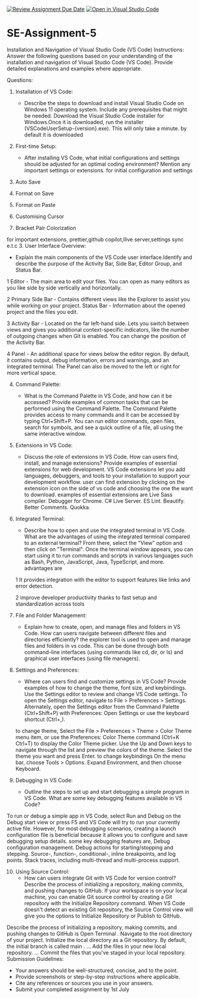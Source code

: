 [![Review Assignment Due Date](https://classroom.github.com/assets/deadline-readme-button-24ddc0f5d75046c5622901739e7c5dd533143b0c8e959d652212380cedb1ea36.svg)](https://classroom.github.com/a/XoLGRbHq)
[![Open in Visual Studio Code](https://classroom.github.com/assets/open-in-vscode-718a45dd9cf7e7f842a935f5ebbe5719a5e09af4491e668f4dbf3b35d5cca122.svg)](https://classroom.github.com/online_ide?assignment_repo_id=15250208&assignment_repo_type=AssignmentRepo)

# SE-Assignment-5

Installation and Navigation of Visual Studio Code (VS Code)
Instructions:
Answer the following questions based on your understanding of the installation and navigation of Visual Studio Code (VS Code). Provide detailed explanations and examples where appropriate.

Questions:

1. Installation of VS Code:

   - Describe the steps to download and install Visual Studio Code on Windows 11 operating system. Include any prerequisites that might be needed.
     Download the Visual Studio Code installer for Windows.Once it is downloaded, run the installer (VSCodeUserSetup-{version}.exe). This will only take a minute. by default it is downloaded

2. First-time Setup:

   - After installing VS Code, what initial configurations and settings should be adjusted for an optimal coding environment? Mention any important settings or extensions.
     for initial configuration and settings

3. Auto Save

4. Format on Save

5. Format on Paste

6. Customising Cursor

7. Bracket Pair Colorization

for important extensions, prettier,github copilot,llive server,settings sync e.t.c 3. User Interface Overview:

- Explain the main components of the VS Code user interface.Identify and describe the purpose of the Activity Bar, Side Bar, Editor Group, and Status Bar.

1 Editor - The main area to edit your files. You can open as many editors as you like side by side vertically and horizontally.

2 Primary Side Bar - Contains different views like the Explorer to assist you while working on your project.
Status Bar - Information about the opened project and the files you edit.

3 Activity Bar - Located on the far left-hand side. Lets you switch between views and gives you additional context-specific indicators, like the number of outgoing changes when Git is enabled. You can change the position of the Activity Bar.

4 Panel - An additional space for views below the editor region. By default, it contains output, debug information, errors and warnings, and an integrated terminal. The Panel can also be moved to the left or right for more vertical space.

4. Command Palette:

   - What is the Command Palette in VS Code, and how can it be accessed? Provide examples of common tasks that can be performed using the Command Palette.
     The Command Palette provides access to many commands and it can be accessed by typing Ctrl+Shift+P.
     You can run editor commands, open files, search for symbols, and see a quick outline of a file, all using the same interactive window.

5. Extensions in VS Code:

   - Discuss the role of extensions in VS Code. How can users find, install, and manage extensions? Provide examples of essential extensions for web development.
     VS Code extensions let you add languages, debuggers, and tools to your installation to support your development workflow.
     user can find extension by clicking on the extension icon on the side of vs code and choosing the one the want to download.
     examples of essential extensions are
     Live Sass compiler.
     Debugger for Chrome.
     C#
     Live Server.
     ES Lint.
     Beautify.
     Better Comments.
     Quokka.

6. Integrated Terminal:

   - Describe how to open and use the integrated terminal in VS Code. What are the advantages of using the integrated terminal compared to an external terminal?
     From there, select the "View" option and then click on "Terminal". Once the terminal window appears, you can start using it to run commands and scripts in various languages such as Bash, Python, JavaScript, Java, TypeScript, and more.
     advantages are

   1 It provides integration with the editor to support features like links and error detection.

   2 improve developer productivity thanks to fast setup and standardization across tools

7. File and Folder Management:

   - Explain how to create, open, and manage files and folders in VS Code. How can users navigate between different files and directories efficiently?
     the explorer tool is used to open and manage files and folders in vs code.
     This can be done through both command-line interfaces (using commands like cd, dir, or ls) and graphical user interfaces (using file managers).

8. Settings and Preferences:

   - Where can users find and customize settings in VS Code? Provide examples of how to change the theme, font size, and keybindings.
     Use the Settings editor to review and change VS Code settings. To open the Settings editor, navigate to File > Preferences > Settings. Alternately, open the Settings editor from the Command Palette (Ctrl+Shift+P) with Preferences: Open Settings or use the keyboard shortcut (Ctrl+,).

   to change theme, Select the File > Preferences > Theme > Color Theme menu item, or use the Preferences: Color Theme command (Ctrl+K Ctrl+T) to display the Color Theme picker. Use the Up and Down keys to navigate through the list and preview the colors of the theme. Select the theme you want and press Enter.
   to change keybindings On the menu bar, choose Tools > Options. Expand Environment, and then choose Keyboard.

9. Debugging in VS Code:

   - Outline the steps to set up and start debugging a simple program in VS Code. What are some key debugging features available in VS Code?

To run or debug a simple app in VS Code, select Run and Debug on the Debug start view or press F5 and VS Code will try to run your currently active file. However, for most debugging scenarios, creating a launch configuration file is beneficial because it allows you to configure and save debugging setup details.
some key debugging features are,
Debug configuration management.
Debug actions for starting/stopping and stepping.
Source-, function-, conditional-, inline breakpoints, and log points.
Stack traces, including multi-thread and multi-process support.

10. Using Source Control:
    - How can users integrate Git with VS Code for version control? Describe the process of initializing a repository, making commits, and pushing changes to GitHub.
      If your workspace is on your local machine, you can enable Git source control by creating a Git repository with the Initialize Repository command. When VS Code doesn't detect an existing Git repository, the Source Control view will give you the options to Initialize Repository or Publish to GitHub.

Describe the process of initializing a repository, making commits, and pushing changes to GitHub is
Open Terminal .
Navigate to the root directory of your project.
Initialize the local directory as a Git repository. By default, the initial branch is called main . ...
Add the files in your new local repository. ...
Commit the files that you've staged in your local repository.
Submission Guidelines:

- Your answers should be well-structured, concise, and to the point.
- Provide screenshots or step-by-step instructions where applicable.
- Cite any references or sources you use in your answers.
- Submit your completed assignment by 1st July
